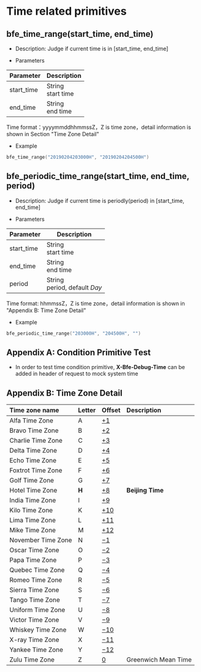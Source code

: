 # Time related primitives

## bfe_time_range(start_time, end_time)

* Description: Judge if current time is in [start_time, end_time]

* Parameters

| Parameter | Description |
| --------- | ---------- |
| start_time | String<br>start time |
| end_time | String<br> end time |

Time format：yyyymmddhhmmssZ，Z is time zone，detail information is shown in Section "Time Zone Detail"

* Example

```go
bfe_time_range("20190204203000H", "20190204204500H")
```

## bfe_periodic_time_range(start_time, end_time, period)

* Description: Judge if current time is periodly(period) in [start_time, end_time]

* Parameters

| Parameter | Description |
| --------- | ---------- |
| start_time | String<br>start time |
| end_time | String<br> end time |
| period | String<br> period, default *Day* |

Time format: hhmmssZ，Z is time zone，detail information is shown in "Appendix B: Time Zone Detail"

* Example

```go
bfe_periodic_time_range("203000H", "204500H", "")
```

## Appendix A: Condition Primitive Test

- In order to test time condition primitive,  **X-Bfe-Debug-Time** can be added in header of request to mock system time

## Appendix B: Time Zone Detail

| **Time zone name** | **Letter** | **Offset**                                             | **Description**     |
| :----------------- | :--------- | :----------------------------------------------------- | :------------------ |
| Alfa Time Zone     | A          | [+1](https://en.wikipedia.org/wiki/UTC%2B01:00)        |                     |
| Bravo Time Zone    | B          | [+2](https://en.wikipedia.org/wiki/UTC%2B02:00)        |                     |
| Charlie Time Zone  | C          | [+3](https://en.wikipedia.org/wiki/UTC%2B03:00)        |                     |
| Delta Time Zone    | D          | [+4](https://en.wikipedia.org/wiki/UTC%2B04:00)        |                     |
| Echo Time Zone     | E          | [+5](https://en.wikipedia.org/wiki/UTC%2B05:00)        |                     |
| Foxtrot Time Zone  | F          | [+6](https://en.wikipedia.org/wiki/UTC%2B06:00)        |                     |
| Golf Time Zone     | G          | [+7](https://en.wikipedia.org/wiki/UTC%2B07:00)        |                     |
| Hotel Time Zone    | **H**      | [+8](https://en.wikipedia.org/wiki/UTC%2B08:00)        | **Beijing Time**    |
| India Time Zone    | I          | [+9](https://en.wikipedia.org/wiki/UTC%2B09:00)        |                     |
| Kilo Time Zone     | K          | [+10](https://en.wikipedia.org/wiki/UTC%2B10:00)       |                     |
| Lima Time Zone     | L          | [+11](https://en.wikipedia.org/wiki/UTC%2B11:00)       |                     |
| Mike Time Zone     | M          | [+12](https://en.wikipedia.org/wiki/UTC%2B12:00)       |                     |
| November Time Zone | N          | [−1](https://en.wikipedia.org/wiki/UTC−01:00)          |                     |
| Oscar Time Zone    | O          | [−2](https://en.wikipedia.org/wiki/UTC−02:00)          |                     |
| Papa Time Zone     | P          | [−3](https://en.wikipedia.org/wiki/UTC−03:00)          |                     |
| Quebec Time Zone   | Q          | [−4](https://en.wikipedia.org/wiki/UTC−04:00)          |                     |
| Romeo Time Zone    | R          | [−5](https://en.wikipedia.org/wiki/UTC−05:00)          |                     |
| Sierra Time Zone   | S          | [−6](https://en.wikipedia.org/wiki/UTC−06:00)          |                     |
| Tango Time Zone    | T          | [−7](https://en.wikipedia.org/wiki/UTC−07:00)          |                     |
| Uniform Time Zone  | U          | [−8](https://en.wikipedia.org/wiki/UTC−08:00)          |                     |
| Victor Time Zone   | V          | [−9](https://en.wikipedia.org/wiki/UTC−09:00)          |                     |
| Whiskey Time Zone  | W          | [−10](https://en.wikipedia.org/wiki/UTC−10:00)         |                     |
| X-ray Time Zone    | X          | [−11](https://en.wikipedia.org/wiki/UTC−11:00)         |                     |
| Yankee Time Zone   | Y          | [−12](https://en.wikipedia.org/wiki/UTC−12:00)         |                     |
| Zulu Time Zone     | Z          | [0](https://en.wikipedia.org/wiki/Greenwich_Mean_Time) | Greenwich Mean Time |
